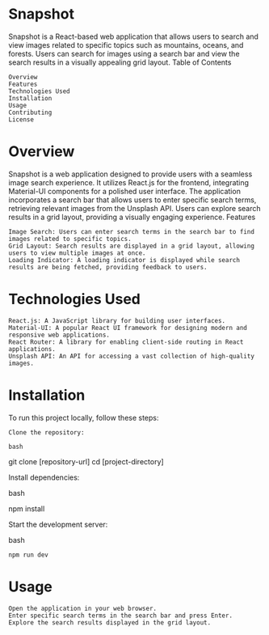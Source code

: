 # Snapshot

Snapshot is a React-based web application that allows users to search and view images related to specific topics such as mountains, oceans, and forests. Users can search for images using a search bar and view the search results in a visually appealing grid layout.
Table of Contents

    Overview
    Features
    Technologies Used
    Installation
    Usage
    Contributing
    License

# Overview

Snapshot is a web application designed to provide users with a seamless image search experience. It utilizes React.js for the frontend, integrating Material-UI components for a polished user interface. The application incorporates a search bar that allows users to enter specific search terms, retrieving relevant images from the Unsplash API. Users can explore search results in a grid layout, providing a visually engaging experience.
Features

    Image Search: Users can enter search terms in the search bar to find images related to specific topics.
    Grid Layout: Search results are displayed in a grid layout, allowing users to view multiple images at once.
    Loading Indicator: A loading indicator is displayed while search results are being fetched, providing feedback to users.

# Technologies Used

    React.js: A JavaScript library for building user interfaces.
    Material-UI: A popular React UI framework for designing modern and responsive web applications.
    React Router: A library for enabling client-side routing in React applications.
    Unsplash API: An API for accessing a vast collection of high-quality images.

# Installation

To run this project locally, follow these steps:

    Clone the repository:

    bash

git clone [repository-url]
cd [project-directory]

Install dependencies:

bash

npm install

Start the development server:

bash

    npm run dev

# Usage

    Open the application in your web browser.
    Enter specific search terms in the search bar and press Enter.
    Explore the search results displayed in the grid layout.
